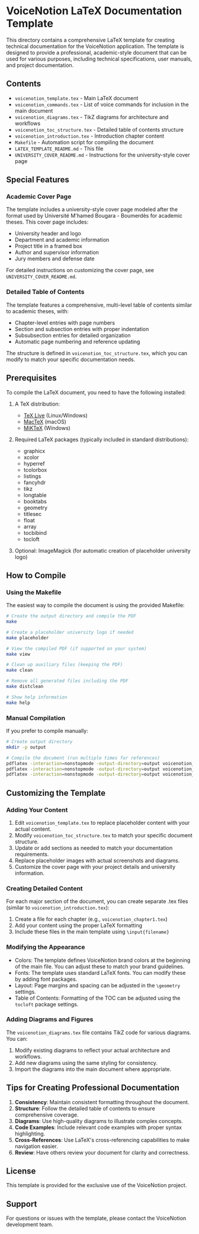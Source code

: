 # VoiceNotion LaTeX Documentation Template

This directory contains a comprehensive LaTeX template for creating technical documentation for the VoiceNotion application. The template is designed to provide a professional, academic-style document that can be used for various purposes, including technical specifications, user manuals, and project documentation.

## Contents

- `voicenotion_template.tex` - Main LaTeX document
- `voicenotion_commands.tex` - List of voice commands for inclusion in the main document
- `voicenotion_diagrams.tex` - TikZ diagrams for architecture and workflows
- `voicenotion_toc_structure.tex` - Detailed table of contents structure
- `voicenotion_introduction.tex` - Introduction chapter content
- `Makefile` - Automation script for compiling the document
- `LATEX_TEMPLATE_README.md` - This file
- `UNIVERSITY_COVER_README.md` - Instructions for the university-style cover page

## Special Features

### Academic Cover Page

The template includes a university-style cover page modeled after the format used by Université M'hamed Bougara - Boumerdès for academic theses. This cover page includes:

- University header and logo
- Department and academic information
- Project title in a framed box
- Author and supervisor information
- Jury members and defense date

For detailed instructions on customizing the cover page, see `UNIVERSITY_COVER_README.md`.

### Detailed Table of Contents

The template features a comprehensive, multi-level table of contents similar to academic theses, with:

- Chapter-level entries with page numbers
- Section and subsection entries with proper indentation
- Subsubsection entries for detailed organization
- Automatic page numbering and reference updating

The structure is defined in `voicenotion_toc_structure.tex`, which you can modify to match your specific documentation needs.

## Prerequisites

To compile the LaTeX document, you need to have the following installed:

1. A TeX distribution:

   - [TeX Live](https://www.tug.org/texlive/) (Linux/Windows)
   - [MacTeX](https://www.tug.org/mactex/) (macOS)
   - [MiKTeX](https://miktex.org/) (Windows)

2. Required LaTeX packages (typically included in standard distributions):

   - graphicx
   - xcolor
   - hyperref
   - tcolorbox
   - listings
   - fancyhdr
   - tikz
   - longtable
   - booktabs
   - geometry
   - titlesec
   - float
   - array
   - tocbibind
   - tocloft

3. Optional: ImageMagick (for automatic creation of placeholder university logo)

## How to Compile

### Using the Makefile

The easiest way to compile the document is using the provided Makefile:

```bash
# Create the output directory and compile the PDF
make

# Create a placeholder university logo if needed
make placeholder

# View the compiled PDF (if supported on your system)
make view

# Clean up auxiliary files (keeping the PDF)
make clean

# Remove all generated files including the PDF
make distclean

# Show help information
make help
```

### Manual Compilation

If you prefer to compile manually:

```bash
# Create output directory
mkdir -p output

# Compile the document (run multiple times for references)
pdflatex -interaction=nonstopmode -output-directory=output voicenotion_template.tex
pdflatex -interaction=nonstopmode -output-directory=output voicenotion_template.tex
pdflatex -interaction=nonstopmode -output-directory=output voicenotion_template.tex
```

## Customizing the Template

### Adding Your Content

1. Edit `voicenotion_template.tex` to replace placeholder content with your actual content.
2. Modify `voicenotion_toc_structure.tex` to match your specific document structure.
3. Update or add sections as needed to match your documentation requirements.
4. Replace placeholder images with actual screenshots and diagrams.
5. Customize the cover page with your project details and university information.

### Creating Detailed Content

For each major section of the document, you can create separate .tex files (similar to `voicenotion_introduction.tex`):

1. Create a file for each chapter (e.g., `voicenotion_chapter1.tex`)
2. Add your content using the proper LaTeX formatting
3. Include these files in the main template using `\input{filename}`

### Modifying the Appearance

- Colors: The template defines VoiceNotion brand colors at the beginning of the main file. You can adjust these to match your brand guidelines.
- Fonts: The template uses standard LaTeX fonts. You can modify these by adding font packages.
- Layout: Page margins and spacing can be adjusted in the `\geometry` settings.
- Table of Contents: Formatting of the TOC can be adjusted using the `tocloft` package settings.

### Adding Diagrams and Figures

The `voicenotion_diagrams.tex` file contains TikZ code for various diagrams. You can:

1. Modify existing diagrams to reflect your actual architecture and workflows.
2. Add new diagrams using the same styling for consistency.
3. Import the diagrams into the main document where appropriate.

## Tips for Creating Professional Documentation

1. **Consistency**: Maintain consistent formatting throughout the document.
2. **Structure**: Follow the detailed table of contents to ensure comprehensive coverage.
3. **Diagrams**: Use high-quality diagrams to illustrate complex concepts.
4. **Code Examples**: Include relevant code examples with proper syntax highlighting.
5. **Cross-References**: Use LaTeX's cross-referencing capabilities to make navigation easier.
6. **Review**: Have others review your document for clarity and correctness.

## License

This template is provided for the exclusive use of the VoiceNotion project.

## Support

For questions or issues with the template, please contact the VoiceNotion development team.
